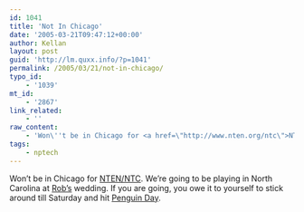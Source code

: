 ```yaml
---
id: 1041
title: 'Not In Chicago'
date: '2005-03-21T09:47:12+00:00'
author: Kellan
layout: post
guid: 'http://lm.quxx.info/?p=1041'
permalink: /2005/03/21/not-in-chicago/
typo_id:
    - '1039'
mt_id:
    - '2867'
link_related:
    - ''
raw_content:
    - 'Won\''t be in Chicago for <a href=\"http://www.nten.org/ntc\">NTEN/NTC</a>.  We\''re going to be playing in North Carolina at [Rob\''s](http://hamlets_dreams.blogs.com/) wedding.  If you are going, you owe it to yourself to stick around till Saturday and hit <a href=\"http://chicago.penguinday.org/\">Penguin Day</a>.'
tags:
    - nptech
---
```


Won’t be in Chicago for [NTEN/NTC](http://www.nten.org/ntc). We’re going to be playing in North Carolina at [Rob’s](http://hamlets\_dreams.blogs.com/) wedding. If you are going, you owe it to yourself to stick around till Saturday and hit [Penguin Day](http://chicago.penguinday.org/).